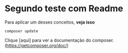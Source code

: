 <h1>Segundo teste com Readme</h1>

Para aplicar um desses conceitos, **veja isso**

```composer update```

Clique [aqui] para ver a documentação do composer.(https://getcomposer.org/doc/)
